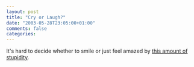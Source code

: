 ```yaml
---
layout: post
title: "Cry or Laugh?"
date: "2003-05-28T23:05:00+01:00"
comments: false
categories: 
---
```


<p>It's hard to decide whether to smile or just feel amazed by <a href="http://www.cnn.com/2003/EDUCATION/05/28/life.language.reut/index.html" title="CNN.com - Language police bar 'old,' 'blind' - May. 28, 2003">this amount of stupidity</a>.</p>

